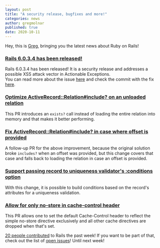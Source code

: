 ```yaml
---
layout: post
title: "A security release, bugfixes and more!"
categories: news
author: gregmolnar
published: true
date: 2020-10-11
---
```


Hey, this is [Greg](https://twitter.com/gregmolnar), bringing you the latest news about Ruby on Rails!

### [Rails 6.0.3.4 has been released!](https://weblog.rubyonrails.org/2020/10/7/Rails-6-0-3-4-has-been-released/)

Rails 6.0.3.4 has been released! It is a security release and addresses a possible XSS attack vector in Actionable Exceptions.  
You can read more about the issue [here](https://groups.google.com/g/rubyonrails-security/c/yQzUVfv42jk) and check the commit with the fix [here](https://github.com/rails/rails/commit/ddcca86f0ed5064140924c88cc5ad556d5ce32d4).

### [Optimize ActiveRecord::Relation#include? on an unloaded relation](https://github.com/rails/rails/pull/40323)

This PR introduces an `exists?` call instead of loading the entire relation into memory and that makes it better performing.  
  


### [Fix ActiveRecord::Relation#include? in case where offset is provided](https://github.com/rails/rails/pull/40345)

A follow-up PR for the above improvement, because the original solution broke `includes?` when an offset was provided, but this change covers that case and falls back to loading the relation in case an offset is provided.

### [Support passing record to uniqueness validator's :conditions option](https://github.com/rails/rails/pull/39602)

With this change, it is possible to build conditions based on the record's attributes for a uniqueness validation.  
  


### [Allow for only no-store in cache-control header](https://github.com/rails/rails/pull/39461)

This PR allows one to set the default Cache-Control header to reflect the simple no-store directive exclusively and all other cache directives are dropped when that's set.

[20 people contributed](https://contributors.rubyonrails.org/contributors/in-time-window/20201002-20201011) to Rails the past week! If you want to be part of that, check out the list of [open issues](https://github.com/rails/rails/issues)! Until next week!
